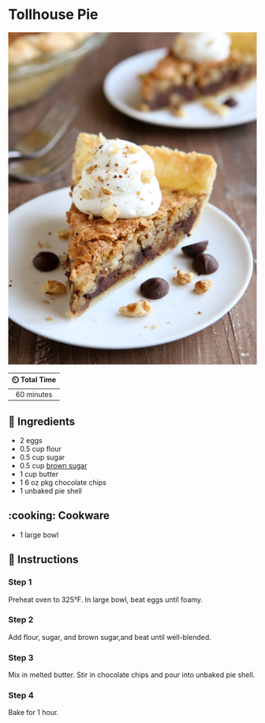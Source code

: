 # Tollhouse Pie

![Tollhouse Pie](../assets/images/tollhouse-pie.jpg)

| :timer_clock: Total Time |
|:-----------------------: |
| 60 minutes |

## :salt: Ingredients

- 2 eggs
- 0.5 cup flour
- 0.5 cup sugar
- 0.5 cup [brown sugar][1]
- 1 cup butter
- 1 6 oz pkg chocolate chips
- 1 unbaked pie shell

## :cooking: Cookware

- 1 large bowl

## :pencil: Instructions

### Step 1

Preheat oven to 325°F. In large bowl, beat eggs until foamy.

### Step 2

Add flour, sugar, and brown sugar,and beat until well-blended.

### Step 3

Mix in melted butter. Stir in chocolate chips and pour into unbaked pie shell.

### Step 4

Bake for 1 hour.

[1]: <../ingredients/brown-sugar.md>
